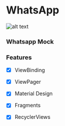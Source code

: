 # WhatsApp

   ![alt text](https://www.internetmatters.org/wp-content/uploads/2018/02/Whatsapp-logo-pc-600x314.png)


<h3 align="left">Whatsapp Mock</h3>


### Features

- [x] ViewBinding
- [x] ViewPager
- [x] Material Design
- [x] Fragments
- [x] RecyclerViews

